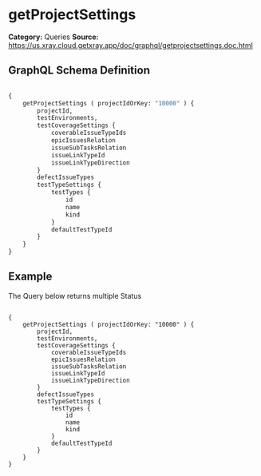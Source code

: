 # getProjectSettings

**Category:** Queries
**Source:** https://us.xray.cloud.getxray.app/doc/graphql/getprojectsettings.doc.html

## GraphQL Schema Definition

```graphql

{
    getProjectSettings ( projectIdOrKey: "10000" ) {
        projectId,
        testEnvironments,
        testCoverageSettings {
            coverableIssueTypeIds
            epicIssuesRelation
            issueSubTasksRelation
            issueLinkTypeId
            issueLinkTypeDirection
        }
        defectIssueTypes
        testTypeSettings {
            testTypes {
                id
                name
                kind
            }
            defaultTestTypeId
        }
    }
}

```

## Example

The Query below returns multiple Status

```

{
    getProjectSettings ( projectIdOrKey: "10000" ) {
        projectId,
        testEnvironments,
        testCoverageSettings {
            coverableIssueTypeIds
            epicIssuesRelation
            issueSubTasksRelation
            issueLinkTypeId
            issueLinkTypeDirection
        }
        defectIssueTypes
        testTypeSettings {
            testTypes {
                id
                name
                kind
            }
            defaultTestTypeId
        }
    }
}

```